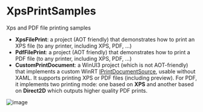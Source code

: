 # XpsPrintSamples
Xps and PDF file printing samples

* **XpsFilePrint**: a project (AOT friendly) that demonstrates how to print an XPS file (to any printer, including XPS, PDF, ...)
* **PdfFilePrint**: a project (AOT friendly) that demonstrates how to print a PDF file (to any printer, including XPS, PDF, ...)
* **CustomPrintDocument**: a WinUI3 project (which is not AOT-friendly) that implements a custom WinRT [IPrintDocumentSource](https://learn.microsoft.com/en-us/uwp/api/windows.graphics.printing.iprintdocumentsource), usable without XAML. It supports printing XPS or PDF files (including preview). For PDF, it implements two printing mode: one based on **XPS** and another based on **Direct2D** which outputs higher quality PDF prints.

![image](https://github.com/smourier/XpsPrintSamples/assets/5328574/5536ca26-eb92-46f3-812b-55eed74a1244)
